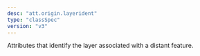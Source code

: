 ```yaml
---
desc: "att.origin.layerident"
type: "classSpec"
version: "v3"
---
```


Attributes that identify the layer associated with a distant feature.